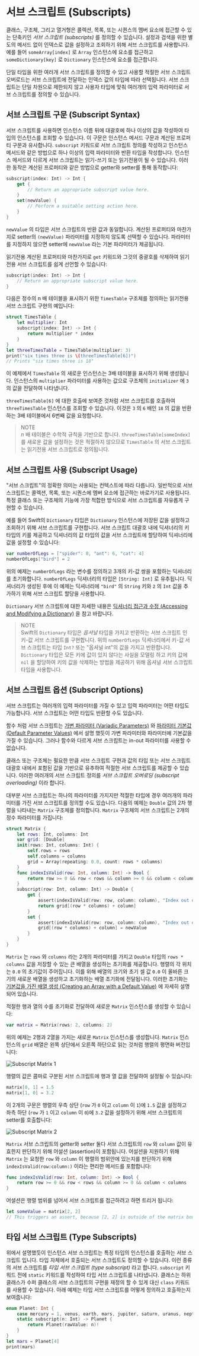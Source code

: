 # 서브 스크립트 \(Subscripts\)

클래스, 구조체, 그리고 열거형은 콜렉션, 목록, 또는 시퀀스의 멤버 요소에 접근할 수 있는 단축키인 _서브 스크립트 \(subscripts\)_ 를 정의할 수 있습니다. 설정과 검색을 위한 별도의 메서드 없이 인덱스로 값을 설정하고 조회하기 위해 서브 스크립트를 사용합니다. 예를 들어 `someArray[index]` 로 `Array` 인스턴스에 요소를 접근하고 `someDictionary[key]` 로 `Dictionary` 인스턴스에 요소를 접근합니다.

단일 타입을 위한 여러개 서브 스크립트를 정의할 수 있고 사용할 적절한 서브 스크립트 오버로드는 서브 스크립트에 전달하는 인덱스 값의 타입에 따라 선택됩니다. 서브 스크립트는 단일 차원으로 제한되지 않고 사용자 타입에 맞춰 여러개의 입력 파라미터로 서브 스크립트를 정의할 수 있습니다.

## 서브 스크립트 구문 \(Subscript Syntax\)

서브 스크립트를 사용하면 인스턴스 이름 뒤에 대괄호에 하나 이상의 값을 작성하여 타입의 인스턴스를 조회할 수 있습니다. 이 구문은 인스턴스 메서드 구문과 계산된 프로퍼티 구문과 유사합니다. `subscript` 키워드로 서브 스크립트 정의를 작성하고 인스턴스 메서드와 같은 방법으로 하나 이상의 입력 파라미터와 반환 타입을 작성합니다. 인스턴스 메서드와 다르게 서브 스크립트는 읽기-쓰기 또는 읽기전용이 될 수 있습니다. 이러한 동작은 계산된 프로퍼티와 같은 방법으로 getter와 setter를 통해 동작합니다:

```swift
subscript(index: Int) -> Int {
    get {
        // Return an appropriate subscript value here.
    }
    set(newValue) {
        // Perform a suitable setting action here.
    }
}
```

`newValue` 의 타입은 서브 스크립트의 반환 값과 동일합니다. 계산된 프로퍼티와 마찬가지로 setter의 `(newValue)` 파라미터를 지정하지 않도록 선택할 수 있습니다. 파라미터를 지정하지 않으면 setter에 `newValue` 라는 기본 파라미터가 제공됩니다.

읽기전용 계산된 프로퍼티와 마찬가지로 `get` 키워드와 그것의 중괄호를 삭제하여 읽기전용 서브 스크립트를 쉽게 선언할 수 있습니다:

```swift
subscript(index: Int) -> Int {
    // Return an appropriate subscript value here.
}
```

다음은 정수의 n 배 테이블을 표시하기 위한 `TimesTable` 구조체를 정의하는 읽기전용 서브 스크립트 구현의 예입니다:

```swift
struct TimesTable {
    let multiplier: Int
    subscript(index: Int) -> Int {
        return multiplier * index
    }
}
let threeTimesTable = TimesTable(multiplier: 3)
print("six times three is \(threeTimesTable[6])")
// Prints "six times three is 18"
```

이 예제에서 `TimesTable` 의 새로운 인스턴스는 3배 테이블을 표시하기 위해 생성됩니다. 인스턴스의 `multiplier` 파라미터를 사용하는 값으로 구조체의 `initializer` 에 `3` 의 값을 전달하여 나타냅니다.

`threeTimesTable[6]` 에 대한 호출에 보여준 것처럼 서브 스크립트를 호출하여 `threeTimesTable` 인스턴스를 조회할 수 있습니다. 이것은 `3` 의 `6` 배인 `18` 의 값을 반환하는 3배 테이블에서 6번째 값을 요청합니다.

> NOTE   
> _n_ 배 테이블은 수학적 규칙을 기반으로 합니다. `threeTimesTable[someIndex]` 를 새로운 값을 설정하는 것은 적절하지 않으므로 `TimesTable` 의 서브 스크립트는 읽기전용 서브 스크립트로 정의됩니다.

## 서브 스크립트 사용 \(Subscript Usage\)

"서브 스크립트"의 정확한 의미는 사용되는 컨텍스트에 따라 다릅니다. 일반적으로 서브 스크립트는 콜렉션, 목록, 또는 시퀀스에 멤버 요소에 접근하는 바로가기로 사용됩니다. 특정 클래스 또는 구조체의 기능에 가장 적합한 방식으로 서브 스크립트를 자유롭게 구현할 수 있습니다.

예를 들어 Swift의 `Dictionary` 타입은 `Dictionary` 인스턴스에 저장된 값을 설정하고 조회하기 위해 서브 스크립트를 구현합니다. 서브 스크립트 대괄호 내에 딕셔너리의 키 타입의 키를 제공하고 딕셔너리의 값 타입의 값을 서브 스크립트에 할당하여 딕셔너리에 값을 설정할 수 있습니다:

```swift
var numberOfLegs = ["spider": 8, "ant": 6, "cat": 4]
numberOfLegs["bird"] = 2
```

위의 예제는 `numberOfLegs` 라는 변수를 정의하고 3개의 키-값 쌍을 포함하는 딕셔너리를 초기화합니다. `numberOfLegs` 딕셔너리의 타입은 `[String: Int]` 로 유추됩니다. 딕셔너리가 생성된 후에 이 예제는 딕셔너리에 `"bird"` 의 `String` 키와 `2` 의 `Int` 값을 추가하기 위해 서브 스크립트 할당을 사용합니다.

`Dictionary` 서브 스크립트에 대한 자세한 내용은 [딕셔너리 접근과 수정 \(Accessing and Modifying a Dictionary\)](collection-types.md#accessing-and-modifying-a-dictionary) 을 참고 바랍니다.

> NOTE   
> Swift의 `Dictionary` 타입은 _옵셔널_ 타입을 가지고 반환하는 서브 스크립트 인 키-값 서브 스크립트를 구현합니다. 위의 `numberOfLegs` 딕셔너리에서 키-값 서브 스크립트는 타입 `Int?` 또는 "옵셔널 int"의 값을 가지고 반환합니다. `Dictionary` 타입은 모든 키에 값이 있지 않다는 사실을 모델링 하고 키의 값에 `nil` 을 할당하여 키의 값을 삭제하는 방법을 제공하기 위해 옵셔널 서브 스크립트 타입을 사용합니다.

## 서브 스크립트 옵션 \(Subscript Options\)

서브 스크립트는 여러개의 입력 파라미터를 가질 수 있고 입력 파라미터는 어떤 타입도 가능합니다. 서브 스크립트는 어떤 타입도 반환할 수도 있습니다.

함수 처럼 서브 스크립트는 [가변 파라미터 \(Variadic Parameters\)](functions.md#variadic-parameters) 와 [파라미터 기본값 \(Default Parameter Values\)](functions.md#default-parameter-values) 에서 설명 했듯이 가변 파라미터와 파라미터에 기본값을 가질 수 있습니다. 그러나 함수와 다르게 서브 스크립트는 in-out 파라미터를 사용할 수 없습니다.

클래스 또는 구조체는 필요한 만큼 서브 스크립트 구현과 값의 타입 또는 서브 스크립트 대괄호 내에서 포함된 값을 기반으로 유추하여 적절한 서브 스크립트를 제공할 수 있습니다. 이러한 여러개의 서브 스크립트 정의를 _서브 스크립트 오버로딩 \(subscript overloading\)_ 이라 합니다.

대부분 서브 스크립트는 하나의 파라미터를 가지지만 적절한 타입에 경우 여러개의 파라미터를 가진 서브 스크립트를 정의할 수도 있습니다. 다음의 예제는 `Double` 값의 2차 행렬을 나타내는 `Matrix` 구조체를 정의합니다. `Matrix` 구조체의 서브 스크립트는 2개의 정수 파라미터를 가집니다:

```swift
struct Matrix {
    let rows: Int, columns: Int
    var grid: [Double]
    init(rows: Int, columns: Int) {
        self.rows = rows
        self.columns = columns
        grid = Array(repeating: 0.0, count: rows * columns)
    }
    func indexIsValid(row: Int, column: Int) -> Bool {
        return row >= 0 && row < rows && column >= 0 && column < columns
    }
    subscript(row: Int, column: Int) -> Double {
        get {
            assert(indexIsValid(row: row, column: column), "Index out of range")
            return grid[(row * columns) + column]
        }
        set {
            assert(indexIsValid(row: row, column: column), "Index out of range")
            grid[(row * columns) + column] = newValue
        }
    }
}
```

`Matrix` 는 `rows` 와 `columns` 라는 2개의 파라미터를 가지고 `Double` 타입의 `rows * columns` 값을 저장할 수 있는 큰 배열을 생성하는 초기화를 제공합니다. 행렬의 각 위치는 `0.0` 의 초기값이 주어집니다. 이를 위해 배열의 크기와 초기 셀 값 `0.0` 이 올바른 크기의 새로운 배열을 생성하고 초기화하는 배열 초기화에 전달됩니다. 이러한 초기화는 [기본값을 가진 배열 생성 \(Creating an Array with a Default Value\)](collection-types.md#creating-an-array-with-a-default-value) 에 자세히 설명되어 있습니다.

적절한 행과 열의 수를 초기화로 전달하여 새로운 `Matrix` 인스턴스를 생성할 수 있습니다:

```swift
var matrix = Matrix(rows: 2, columns: 2)
```

위의 예제는 2행과 2열을 가지는 새로운 `Matrix` 인스턴스를 생성합니다. `Matrix` 인스턴스의 `grid` 배열은 왼쪽 상단에서 오른쪽 하단으로 읽는 것처럼 행렬의 평면화 버전입니다:

![Subscript Matrix 1](../.gitbook/assets/12_subscriptmatrix01_2x.png)

행렬의 값은 콤마로 구분된 서브 스크립트에 행과 열 값을 전달하여 설정될 수 있습니다:

```swift
matrix[0, 1] = 1.5
matrix[1, 0] = 3.2
```

이 2개의 구문은 행렬의 우측 상단 \(`row` 가 `0` 이고 `column` 이 `1`\)에 `1.5` 값을 설정하고 좌측 하단 \(`row` 가 `1` 이고 `column` 이 `0`\)에 `3.2` 값을 설정하기 위해 서브 스크립트의 setter를 호출합니다:

![Subscript Matrix 2](../.gitbook/assets/12_subscriptmatrix02_2x.png)

`Matrix` 서브 스크립트의 getter와 setter 둘다 서브 스크립트의 `row` 와 `column` 값이 유효한지 판단하기 위해 어설션 \(assertion\)이 포함됩니다. 어설션을 지원하기 위해 `Matrix` 는 요청한 `row` 와 `column` 이 행렬의 범위안에 있는지를 판단하기 위해 `indexIsValid(row:column:)` 이라는 편리한 메서드를 포함합니다:

```swift
func indexIsValid(row: Int, column: Int) -> Bool {
    return row >= 0 && row < rows && column >= 0 && column < columns
}
```

어셜션은 행렬 범위를 넘어서 서브 스크립트를 접근하려고 하면 트리거 됩니다:

```swift
let someValue = matrix[2, 2]
// This triggers an assert, because [2, 2] is outside of the matrix bounds.
```

## 타입 서브 스크립트 \(Type Subscripts\)

위에서 설명했듯이 인스턴스 서브 스크립트는 특정 타입의 인스턴스를 호출하는 서브 스크립트 입니다. 타입 자체에서 호출되는 서브 스크립트도 정의할 수 있습니다. 이런 종류의 서브 스크립트를 _타입 서브 스크립트 \(type subscript\)_ 라고 합니다. `subscript` 키워드 전에 `static` 키워드를 작성하여 타입 서브 스크립트를 나타냅니다. 클래스는 하위 클래스가 수퍼 클래스의 서브 스크립트의 구현을 재정의 할 수 있게 대신 `class` 키워드를 사용할 수 있습니다. 아래 예제는 타입 서브 스크립트를 어떻게 정의하고 호출하는지 보여줍니다:

```swift
enum Planet: Int {
    case mercury = 1, venus, earth, mars, jupiter, saturn, uranus, neptune
    static subscript(n: Int) -> Planet {
        return Planet(rawValue: n)!
    }
}
let mars = Planet[4]
print(mars)
```

